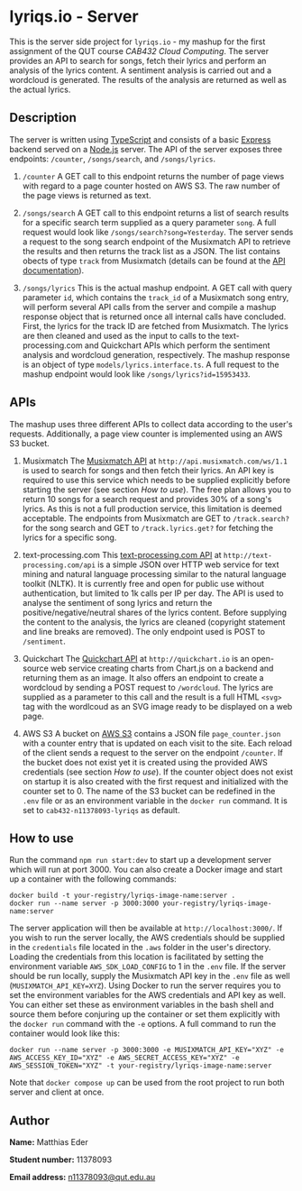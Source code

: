 # lyriqs.io - Server

This is the server side project for `lyriqs.io` - my mashup for the first assignment of the QUT course *CAB432 Cloud Computing*. The server provides an API to search for songs, fetch their lyrics and perform an analysis of the lyrics content. A sentiment analysis is carried out and a wordcloud is generated. The results of the analysis are returned as well as the actual lyrics. 

## Description
The server is written using [TypeScript](https://www.typescriptlang.org/) and consists of a basic [Express](https://expressjs.com/en/starter/installing.html) backend served on a [Node.js](https://nodejs.org/en/) server. The API of the server exposes three endpoints: `/counter`, `/songs/search`, and `/songs/lyrics`.

1. `/counter`
A GET call to this endpoint returns the number of page views with regard to a page counter hosted on AWS S3. The raw number of the page views is returned as text.

2. `/songs/search`
A GET call to this endpoint returns a list of search results for a specific search term supplied as a query parameter `song`. A full request would look like `/songs/search?song=Yesterday`. The server sends a request to the song search endpoint of the Musixmatch API to retrieve the results and then returns the track list as a JSON. The list contains obects of type `track` from Musixmatch (details can be found at the [API documentation](https://developer.musixmatch.com/documentation/api-reference/track)).

3. `/songs/lyrics`
This is the actual mashup endpoint. A GET call with query parameter `id`, which contains the `track_id` of a Musixmatch song entry, will perform several API calls from the server and compile a mashup response object that is returned once all internal calls have concluded. First, the lyrics for the track ID are fetched from Musixmatch. The lyrics are then cleaned and used as the input to calls to the text-processing.com and Quickchart APIs which perform the sentiment analysis and wordcloud generation, respectively. The mashup response is an object of type `models/lyrics.interface.ts`. A full request to the mashup endpoint would look like `/songs/lyrics?id=15953433`.

## APIs
The mashup uses three different APIs to collect data according to the user's requests. Additionally, a page view counter is implemented using an AWS S3 bucket.

1. Musixmatch
The [Musixmatch API](https://developer.musixmatch.com/documentation/api-methods) at `http://api.musixmatch.com/ws/1.1` is used to search for songs and then fetch their lyrics. An API key is required to use this service which needs to be supplied explicitly before starting the server (see section *How to use*). The free plan allows you to return 10 songs for a search request and provides 30% of a song's lyrics. As this is not a full production service, this limitation is deemed acceptable. The endpoints from Musixmatch are GET to `/track.search?` for the song search and GET to `/track.lyrics.get?` for fetching the lyrics for a specific song.

2. text-processing.com
This [text-processing.com API](http://text-processing.com/docs/index.html) at `http://text-processing.com/api` is a simple JSON over HTTP web service for text mining and natural language processing similar to the natural language toolkit (NLTK). It is currently free and open for public use without authentication, but limited to 1k calls per IP per day. The API is used to analyse the sentiment of song lyrics and return the positive/negative/neutral shares of the lyrics content. Before supplying the content to the analysis, the lyrics are cleaned (copyright statement and line breaks are removed). The only endpoint used is POST to `/sentiment`.

3. Quickchart
The [Quickchart API](https://quickchart.io/documentation/) at `http://quickchart.io` is an open-source web service creating charts from Chart.js on a backend and returning them as an image. It also offers an endpoint to create a wordcloud by sending a POST request to `/wordcloud`. The lyrics are supplied as a parameter to this call and the result is a full HTML `<svg>` tag with the wordlcoud as an SVG image ready to be displayed on a web page.

4. AWS S3
A bucket on [AWS S3](https://aws.amazon.com/s3/) contains a JSON file `page_counter.json` with a counter entry that is updated on each visit to the site. Each reload of the client sends a request to the server on the endpoint `/counter`. If the bucket does not exist yet it is created using the provided AWS credentials (see section *How to use*). If the counter object does not exist on startup it is also created with the first request and initialized with the counter set to 0. The name of the S3 bucket can be redefined in the `.env` file or as an environment variable in the `docker run` command. It is set to `cab432-n11378093-lyriqs` as default. 


## How to use
Run the command `npm run start:dev` to start up a development server which will run at port 3000. You can also create a Docker image and start up a container with the following commands: 
```
docker build -t your-registry/lyriqs-image-name:server .
docker run --name server -p 3000:3000 your-registry/lyriqs-image-name:server
```
The server application will then be available at `http://localhost:3000/`. If you wish to run the server locally, the AWS credentials should be supplied in the `credentials` file located in the `.aws` folder in the user's directory. Loading the credentials from this location is facilitated by setting the environment variable `AWS_SDK_LOAD_CONFIG` to 1 in the `.env` file. If the server should be run locally, supply the Musixmatch API key in the `.env` file as well (`MUSIXMATCH_API_KEY=XYZ`). Using Docker to run the server requires you to set the environment variables for the AWS credentials and API key as well. You can either set these as environment variables in the bash shell and source them before conjuring up the container or set them explicitly with the `docker run` command with the `-e` options. A full command to run the container would look like this:

`docker run --name server -p 3000:3000 -e MUSIXMATCH_API_KEY="XYZ" -e AWS_ACCESS_KEY_ID="XYZ" -e AWS_SECRET_ACCESS_KEY="XYZ" -e AWS_SESSION_TOKEN="XYZ" -t your-registry/lyriqs-image-name:server`

Note that `docker compose up` can be used from the root project to run both server and client at once.

## Author

**Name:** Matthias Eder

**Student number:** 11378093

**Email address:** n11378093@qut.edu.au